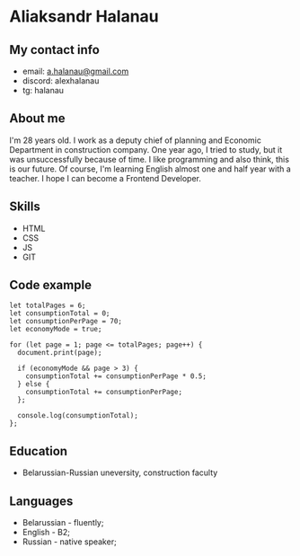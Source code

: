 # Aliaksandr Halanau
## My contact info
* email: a.halanau@gmail.com
* discord: alexhalanau
* tg: halanau
## About me
I'm 28 years old. I work as a deputy chief of planning and Economic Department in construction company. One year ago, I tried to study, but it was unsuccessfully because of time. I like programming and also think, this is our future. Of course, I'm learning English almost one and half year with a teacher. I hope I can become a Frontend Developer.
## Skills
* HTML
* CSS
* JS
* GIT
## Code example
```
let totalPages = 6; 
let consumptionTotal = 0; 
let consumptionPerPage = 70; 
let economyMode = true;

for (let page = 1; page <= totalPages; page++) {
  document.print(page);

  if (economyMode && page > 3) {
    consumptionTotal += consumptionPerPage * 0.5;
  } else {
    consumptionTotal += consumptionPerPage;
  };
  
  console.log(consumptionTotal);
};
```
## Education
* Belarussian-Russian uneversity, construction faculty 
## Languages
* Belarussian - fluently;
* English - B2;
* Russian - native speaker;
